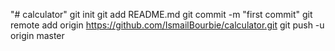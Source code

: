 "# calculator"  git init git add README.md git commit -m "first commit" git remote add origin https://github.com/IsmailBourbie/calculator.git git push -u origin master
